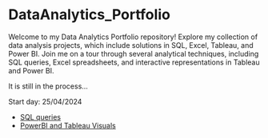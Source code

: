 # DataAnalytics_Portfolio
Welcome to my Data Analytics Portfolio repository! Explore my collection of data analysis projects, which include solutions in SQL, Excel, Tableau, and Power BI. Join me on a tour through several analytical techniques, including SQL queries, Excel spreadsheets, and interactive representations in Tableau and Power BI.

It is still in the process...

Start day: 25/04/2024

* [SQL queries](/SQL_Projects_Portfolio)
* [PowerBI and Tableau Visuals](/PowerBI_and_Tableau_Visuals)
